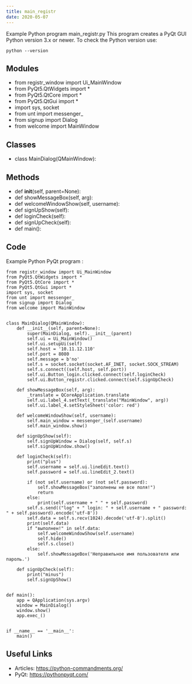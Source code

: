 ```yaml
---
title: main_registr
date: 2020-05-07
---
```

Example Python program main_registr.py
This program creates a PyQt GUI
Python version 3.x or newer.
To check the Python version use:

    python --version

## Modules

* from registr_window import Ui_MainWindow
* from PyQt5.QtWidgets import *
* from PyQt5.QtCore import *
* from PyQt5.QtGui import *
* import sys, socket
* from unt import messenger_
* from signup import Dialog
* from welcome import MainWindow

## Classes

* class MainDialog(QMainWindow):

## Methods

* def __init__(self, parent=None):
* def showMessageBox(self, arg):
* def welcomeWindowShow(self, username):
* def signUpShow(self):
* def loginCheck(self):
* def signUpCheck(self):
* def main():

## Code

Example Python PyQt program :

    from registr_window import Ui_MainWindow
    from PyQt5.QtWidgets import *
    from PyQt5.QtCore import *
    from PyQt5.QtGui import *
    import sys, socket
    from unt import messenger_
    from signup import Dialog
    from welcome import MainWindow
    
    
    class MainDialog(QMainWindow):
        def __init__(self, parent=None):
            super(MainDialog, self).__init__(parent)
            self.ui = Ui_MainWindow()
            self.ui.setupUi(self)
            self.host = '10.11.12.110'
            self.port = 8080
            self.message = b'no'
            self.s = socket.socket(socket.AF_INET, socket.SOCK_STREAM)
            self.s.connect((self.host, self.port))
            self.ui.Button_login.clicked.connect(self.loginCheck)
            self.ui.Button_registr.clicked.connect(self.signUpCheck)
    
        def showMessageBox(self, arg):
            _translate = QCoreApplication.translate
            self.ui.label_4.setText(_translate("MainWindow", arg))
            self.ui.label_4.setStyleSheet('color: red')
    
        def welcomeWindowShow(self, username):
            self.main_window = messenger_(self.username)
            self.main_window.show()
    
        def signUpShow(self):
            self.signUpWindow = Dialog(self, self.s)
            self.signUpWindow.show()
    
        def loginCheck(self):
            print("plus")
            self.username = self.ui.lineEdit.text()
            self.password = self.ui.lineEdit_2.text()
    
            if (not self.username) or (not self.password):
                self.showMessageBox("заполнены не все поля!")
                return
            else:
                print(self.username + " " + self.password)
            self.s.send(("log" + " login: " + self.username + " password: " + self.password).encode('utf-8'))
            self.data = self.s.recv(1024).decode('utf-8').split()
            print(self.data)
            if "выполнен!" in self.data:
                self.welcomeWindowShow(self.username)
                self.hide()
                self.s.close()
            else:
                self.showMessageBox('Неправильное имя пользователя или пароль.')
    
        def signUpCheck(self):
            print("minus")
            self.signUpShow()
    
    
    def main():
        app = QApplication(sys.argv)
        window = MainDialog()
        window.show()
        app.exec_()
    
    
    if __name__ == '__main__':
        main()

## Useful Links

- Articles: https://python-commandments.org/
- PyQt: https://pythonpyqt.com/
